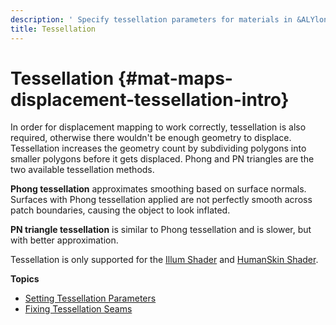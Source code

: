 ```yaml
---
description: ' Specify tessellation parameters for materials in &ALYlong;. '
title: Tessellation
---
```

# Tessellation {#mat-maps-displacement-tessellation-intro}

In order for displacement mapping to work correctly, tessellation is also required, otherwise there wouldn't be enough geometry to displace\. Tessellation increases the geometry count by subdividing polygons into smaller polygons before it gets displaced\. Phong and PN triangles are the two available tessellation methods\. 

**Phong tessellation** approximates smoothing based on surface normals\. Surfaces with Phong tessellation applied are not perfectly smooth across patch boundaries, causing the object to look inflated\. 

**PN triangle tessellation** is similar to Phong tessellation and is slower, but with better approximation\. 

Tessellation is only supported for the [Illum Shader](/docs/userguide/shaders/illum.md) and [HumanSkin Shader](/docs/userguide/shaders/humanskin.md)\. 

**Topics**
+ [Setting Tessellation Parameters](/docs/userguide/materials/maps/displacement-tessellation-params.md)
+ [Fixing Tessellation Seams](/docs/userguide/materials/maps/displacement-tessellation-debug.md)